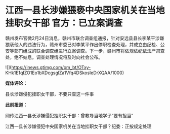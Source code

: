 # 江西一县长涉嫌猥亵中央国家机关在当地挂职女干部 官方：已立案调查

赣州发布官微2月24日消息，赣州市联合调查组通报，针对安远县县长李某平涉嫌猥亵他人的违法行为，赣州市委已对李某平作出停职检查处理，并成立由纪检、公安等部门组成的联合调查组进行立案调查。下一步，赣州市将依规依纪依法严肃查处，绝不姑息。调查处理情况将及时向社会公布。

![](https://inews.gtimg.com/om_bt/OTxy-
KHk1E1qIZO1Eo1bXDcgsglZa1Vfq4DSkosIeDrXQAA/1000)

**媒体评论：**

县长涉嫌侵犯挂职女干部，不要只查这一件事

**此前报道：**

网传江西一县长涉嫌侵犯挂职女干部：曾教导当地学子“要有担当”

江西一县长涉嫌侵犯中央国家机关在当地挂职女干部？纪委：正按规定处理

